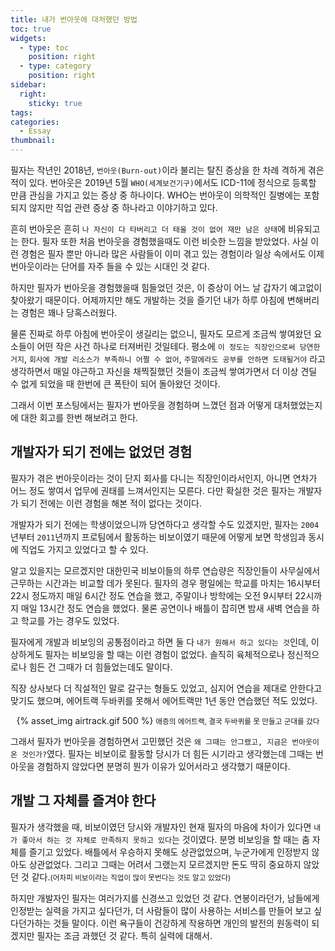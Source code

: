 ```yaml
---
title: 내가 번아웃에 대처했던 방법
toc: true
widgets:
  - type: toc
    position: right
  - type: category
    position: right
sidebar:
  right:
    sticky: true
tags:
categories:
  - Essay
thumbnail:
---
```


필자는 작년인 2018년, `번아웃(Burn-out)`이라 불리는 탈진 증상을 한 차례 격하게 겪은 적이 있다. 번아웃은 2019년 5월 `WHO(세계보건기구)`에서도 ICD-11에 정식으로 등록할 만큼 관심을 가지고 있는 증상 중 하나이다. WHO는 번아웃이 의학적인 질병에는 포함되지 않지만 직업 관련 증상 중 하나라고 이야기하고 있다.

<!-- more -->

흔히 번아웃은 흔히 `나 자신이 다 타버리고 더 태울 것이 없어 재만 남은 상태`에 비유되고는 한다. 필자 또한 처음 번아웃을 경험했을때도 이런 비슷한 느낌을 받았었다. 사실 이런 경험은 필자 뿐만 아니라 많은 사람들이 이미 겪고 있는 경험이라 일상 속에서도 이제 번아웃이라는 단어를 자주 들을 수 있는 시대인 것 같다.

하지만 필자가 번아웃을 경험했을때 힘들었던 것은, 이 증상이 어느 날 갑자기 예고없이 찾아왔기 때문이다. 어제까지만 해도 개발하는 것을 즐기던 내가 하루 아침에 변해버리는 경험은 꽤나 당혹스러웠다.

물론 진짜로 하루 아침에 번아웃이 생길리는 없으니, 필자도 모르게 조금씩 쌓여왔던 요소들이 어떤 작은 사건 하나로 터져버린 것일테다. 평소에 `이 정도는 직장인으로써 당연한거지`, `회사에 개발 리소스가 부족하니 어쩔 수 없어`, `주말에라도 공부를 안하면 도태될거야` 라고 생각하면서 매일 야근하고 자신을 채찍질했던 것들이 조금씩 쌓여가면서 더 이상 견딜 수 없게 되었을 때 한번에 큰 폭탄이 되어 돌아왔던 것이다.

그래서 이번 포스팅에서는 필자가 번아웃을 경험하며 느꼈던 점과 어떻게 대처했었는지에 대한 회고를 한번 해보려고 한다.

## 개발자가 되기 전에는 없었던 경험
필자가 겪은 번아웃이라는 것이 단지 회사를 다니는 직장인이라서인지, 아니면 연차가 어느 정도 쌓여서 업무에 권태를 느껴서인지는 모른다. 다만 확실한 것은 필자는 개발자가 되기 전에는 이런 경험을 해본 적이 없다는 것이다.

개발자가 되기 전에는 학생이었으니까 당연하다고 생각할 수도 있겠지만, 필자는 `2004`년부터 `2011`년까지 프로팀에서 활동하는 비보이였기 때문에 어떻게 보면 학생임과 동시에 직업도 가지고 있었다고 할 수 있다.

알고 있을지는 모르겠지만 대한민국 비보이들의 하루 연습량은 직장인들이 사무실에서 근무하는 시간과는 비교할 데가 못된다. 필자의 경우 평일에는 학교를 마치는 16시부터 22시 정도까지 매일 6시간 정도 연습을 했고, 주말이나 방학에는 오전 9시부터 22시까지 매일 13시간 정도 연습을 했었다. 물론 공연이나 배틀이 잡히면 밤새 새벽 연습을 하고 학교를 가는 경우도 있었다.

필자에게 개발과 비보잉의 공통점이라고 하면 둘 다 `내가 원해서 하고 있다는 것`인데, 이상하게도 필자는 비보잉을 할 때는 이런 경험이 없었다. 솔직히 육체적으로나 정신적으로나 힘든 건 그때가 더 힘들었는데도 말이다.

직장 상사보다 더 직설적인 말로 갈구는 형들도 있었고, 심지어 연습을 제대로 안한다고 맞기도 했으며, 에어트랙 두바퀴를 못해서 에어트랙만 1년 동안 연습했던 적도 있었다.

<center>
  {% asset_img airtrack.gif 500 %}
  <small>애증의 에어트랙, 결국 두바퀴를 못 만들고 군대를 갔다</small>
  <br>
</center>

그래서 필자가 번아웃을 경험하면서 고민했던 것은 `왜 그때는 안그랬고, 지금은 번아웃이 온 것인가?`였다. 필자는 비보이로 활동할 당시가 더 힘든 시기라고 생각했는데 그때는 번아웃을 경험하지 않았다면 분명히 뭔가 이유가 있어서라고 생각했기 때문이다.

## 개발 그 자체를 즐겨야 한다
필자가 생각했을 때, 비보이였던 당시와 개발자인 현재 필자의 마음에 차이가 있다면 `내가 좋아서 하는 것 자체로 만족하지 못하고 있다`는 것이였다. 분명 비보잉을 할 때는 춤 자체를 즐기고 있었다. 배틀에서 우승하지 못해도 상관없었으며, 누군가에게 인정받지 않아도 상관없었다. 그리고 그때는 어려서 그랬는지 모르겠지만 돈도 딱히 중요하지 않았던 것 같다.<small>(어차피 비보이라는 직업이 많이 못번다는 것도 알고 있었다)</small>

하지만 개발자인 필자는 여러가지를 신경쓰고 있었던 것 같다. 연봉이라던가, 남들에게 인정받는 실력을 가지고 싶다던가, 더 사람들이 많이 사용하는 서비스를 만들어 보고 싶다던가하는 것들 말이다. 이런 욕구들이 건강하게 작용하면 개인의 발전의 원동력이 되겠지만 필자는 조금 과했던 것 같다. 특히 실력에 대해서.


